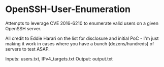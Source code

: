 # OpenSSH-User-Enumeration
Attempts to leverage CVE 2016-6210 to enumerate valid users on a given 
OpenSSH server.  

All credit to Eddie Harari on the list for disclosure and initial PoC - 
I'm just making it work in cases where you have a bunch (dozens/hundreds) 
of servers to test ASAP.

Inputs: users.txt, IPv4\_targets.txt
Output: output.txt
